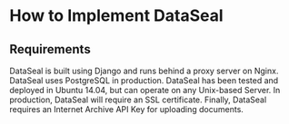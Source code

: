 # How to Implement DataSeal

## Requirements

DataSeal is built using Django and runs behind a proxy server on Nginx. DataSeal uses PostgreSQL in production. DataSeal has been tested and deployed in Ubuntu 14.04, but can operate on any Unix-based Server. In production, DataSeal will require an SSL certificate. Finally, DataSeal requires an Internet Archive API Key for uploading documents.